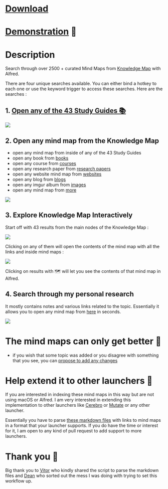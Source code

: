 # [Download](https://www.dropbox.com/s/z5xijk1rcbuwljf/knowledge%20map.alfredworkflow?dl=1)

# [Demonstration](http://quick.as/b1gwsneao) 🚀

# Description

Search through  over 2500 + curated Mind Maps from [Knowledge Map](https://github.com/nikitavoloboev/knowledge-map) with Alfred.

There are four unique searches available. You can either bind a hotkey to each one or use the keyword trigger to access these searches. Here are the searches : 

## 1. [Open any of the 43 Study Guides 📚](https://github.com/nikitavoloboev/knowledge-map/tree/master/study-plans)

![](http://i.imgur.com/SymyfvG.png)

## 2. Open any mind map from the Knowledge Map

- open any mind map from inside of any of the 43 Study Guides
- open any book from [books](http://nikitavoloboev.xyz/knowledge-map/research/books/)
- open any course from [courses](http://nikitavoloboev.xyz/knowledge-map/research/courses/)
- open any research paper from [research papers](http://nikitavoloboev.xyz/knowledge-map/research/research-papers/)
- open any website mind map from [websites](http://nikitavoloboev.xyz/knowledge-map/research/websites/)
- open any blog from [blogs](https://my.mindnode.com/Lr33AxQg1yTrPzYJrAbFD7E6Wr7cM6YyoUfXaEzp#-1373.6,-2223.5,2)
- open any imgur album from [images](https://my.mindnode.com/mTasm9Ay8VtFs7fHRPDUSdEMqHExtjpcgwjBeUTC#108.8,-1795.2,-2)
- open any mind map from [more](https://my.mindnode.com/YyJtZap3S6BLzLq8FvBqcDM1fpzom5JfeXripa9w#198.0,-369.8,1)

![](http://i.imgur.com/9s7iteA.png)

## 3. Explore Knowledge Map Interactively

Start off with 43 results from the main nodes of the Knowledge Map : 

![](http://i.imgur.com/NsFmKNV.png)

Clicking on any of them will open the contents of the mind map with all the links and inside mind maps : 

![](http://i.imgur.com/I8h0tTd.png)

Clicking on results with 🗺 will let you see the contents of that mind map in Alfred.


## 4. Search through my personal research

It mostly contains notes and various links related to the topic. Essentially it allows you to open any mind map from [here](https://my.mindnode.com/P2WTfATNrnsxm23L7jQMotnJhzeh41sWWH2jgZzU#-36.3,-44.2,0) in seconds.

![](http://i.imgur.com/SyxdZYW.png)


# The mind maps can only get better 🚀
- if you wish that some topic was added or you disagree with something that you see, you can [propose to add any changes](https://github.com/nikitavoloboev/knowledge-map#contributing-)
	

# Help extend it to other launchers 🎊

If you are interested in indexing these mind maps in this way but are not using macOS or Alfred. I am very interested in extending this implementation to other launchers like [Cerebro](https://cerebroapp.com/) or [Mutate](https://github.com/qdore/Mutate) or any other launcher. 

Essentially you have to parse [these markdown files](https://github.com/nikitavoloboev/alfred-knowledge-map/tree/master/md) with links to mind maps in a format that your launcher supports. If you do have the time or interest for it, I am open to any kind of pull request to add support to more launchers.

# Thank you 💙

Big thank you to [Vitor](https://github.com/vitorgalvao) who kindly shared the script to parse the markdown files and [Dean](https://github.com/deanishe) who sorted out the mess I was doing with trying to set this workflow up.
